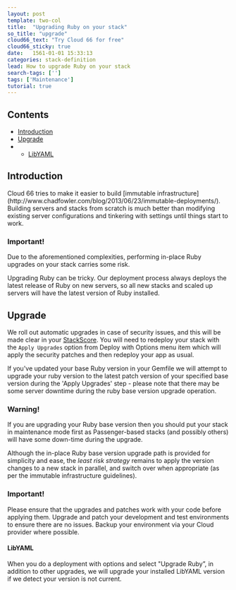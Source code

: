 ```yaml
---
layout: post
template: two-col
title:  "Upgrading Ruby on your stack"
so_title: "upgrade"
cloud66_text: "Try Cloud 66 for free"
cloud66_sticky: true
date:   1561-01-01 15:33:13
categories: stack-definition
lead: How to upgrade Ruby on your stack
search-tags: ['']
tags: ['Maintenance']
tutorial: true
---
```


<h2>Contents</h2>
<ul class="page-toc">
	<li>
		<a href="#intro">Introduction</a>
	</li>
	<li>
		<a href="#upgrade">Upgrade</a>
	</li>
			<li>
                <ul>
                <li><a href="#libyaml">LibYAML</a></li>
                </ul>
            </li>
</ul>

<h2 id="intro">Introduction</h2>
Cloud 66 tries to make it easier to build [immutable infrastructure](http://www.chadfowler.com/blog/2013/06/23/immutable-deployments/). Building servers and stacks from scratch is much better than modifying existing server configurations and tinkering with settings until things start to work.

<div class="notice notice-danger">
    <h3>Important!</h3>
    <p>Due to the aforementioned complexities, performing in-place Ruby upgrades on your stack carries some risk.</p>
</div>

Upgrading Ruby can be tricky. Our deployment process always deploys the latest release of Ruby on new servers, so all new stacks and scaled up servers will have the latest version of Ruby installed.

<h2 id="upgrade">Upgrade</h2>

We roll out automatic upgrades in case of security issues, and this will be made clear in your [StackScore](/stack-features/stackscore.html). You will need to redeploy your stack with the `Apply Upgrades` option from Deploy with Options menu item which will apply the security patches and then redeploy your app as usual.

If you've updated your base Ruby version in your Gemfile we will attempt to upgrade your ruby version to the latest patch version of your specified base version during the 'Apply Upgrades' step - please note that there may be some server downtime during the ruby base version upgrade operation.

<div class="notice notice-danger">
    <h3>Warning!</h3>
    <p>If you are upgrading your Ruby base version then you should put your stack in maintenance mode first as Passenger-based stacks (and possibly others) will have some down-time during the upgrade.</p>
</div>
<p>Although the in-place Ruby base version upgrade path is provided for simplicity and ease, the <i>least risk strategy</i> remains to apply the version changes to a new stack in parallel, and switch over when appropriate (as per the immutable infrastructure guidelines).</p>
<div class="notice notice-danger">
    <h3>Important!</h3>
    <p>Please ensure that the upgrades and patches work with your code before applying them. Upgrade and patch your development and test environments to ensure there are no issues. Backup your environment via your Cloud provider where possible.</p>
</div>

<h4 id="libyaml">LibYAML</h4>
When you do a deployment with options and select "Upgrade Ruby”, in addition to other upgrades, we will upgrade your installed LibYAML version if we detect your version is not current.